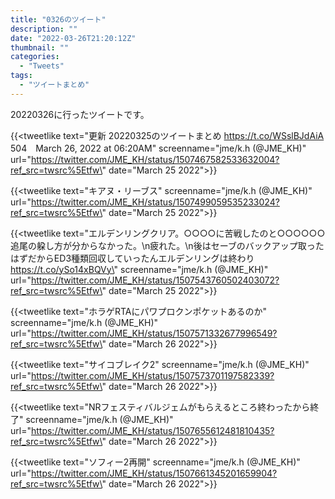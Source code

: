 ```yaml
---
title: "0326のツイート"
description: ""
date: "2022-03-26T21:20:12Z"
thumbnail: ""
categories:
  - "Tweets"
tags:
  - "ツイートまとめ"
---
```

20220326に行ったツイートです。
<!--more-->
{{<tweetlike text=\"更新 20220325のツイートまとめ https://t.co/WSslBJdAiA 504　March 26, 2022 at 06:20AM\" screenname=\"jme/k.h (@JME_KH)\" url=\"https://twitter.com/JME_KH/status/1507467582533632004?ref_src=twsrc%5Etfw\" date=\"March 25 2022\">}}

{{<tweetlike text=\"キアヌ・リーブス\" screenname=\"jme/k.h (@JME_KH)\" url=\"https://twitter.com/JME_KH/status/1507499059535233024?ref_src=twsrc%5Etfw\" date=\"March 25 2022\">}}

{{<tweetlike text=\"エルデンリングクリア。○○○○に苦戦したのと○○○○○○追尾の躱し方が分からなかった。\n疲れた。\n後はセーブのバックアップ取ったはずだからED3種類回収していったんエルデンリングは終わり https://t.co/ySo14xBQVy\" screenname=\"jme/k.h (@JME_KH)\" url=\"https://twitter.com/JME_KH/status/1507543760502403072?ref_src=twsrc%5Etfw\" date=\"March 25 2022\">}}

{{<tweetlike text=\"ホラゲRTAにパワプロクンポケットあるのか\" screenname=\"jme/k.h (@JME_KH)\" url=\"https://twitter.com/JME_KH/status/1507571332677996549?ref_src=twsrc%5Etfw\" date=\"March 26 2022\">}}

{{<tweetlike text=\"サイコブレイク2\" screenname=\"jme/k.h (@JME_KH)\" url=\"https://twitter.com/JME_KH/status/1507573701197582339?ref_src=twsrc%5Etfw\" date=\"March 26 2022\">}}

{{<tweetlike text=\"NRフェスティバルジェムがもらえるところ終わったから終了\" screenname=\"jme/k.h (@JME_KH)\" url=\"https://twitter.com/JME_KH/status/1507655612481810435?ref_src=twsrc%5Etfw\" date=\"March 26 2022\">}}

{{<tweetlike text=\"ソフィー2再開\" screenname=\"jme/k.h (@JME_KH)\" url=\"https://twitter.com/JME_KH/status/1507661345201659904?ref_src=twsrc%5Etfw\" date=\"March 26 2022\">}}

